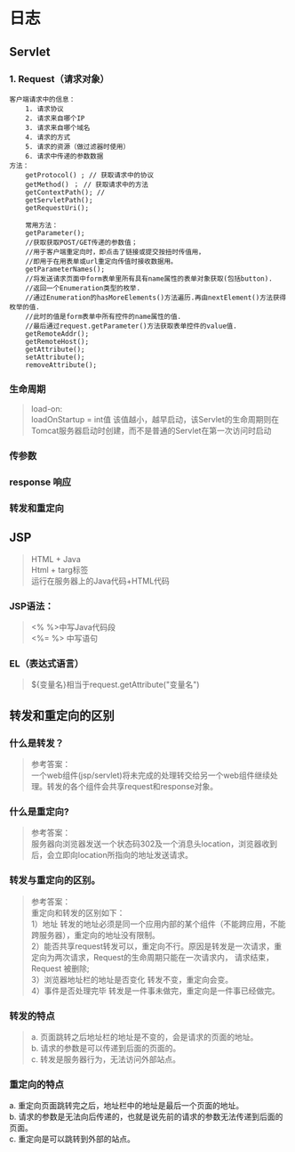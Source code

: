 # 日志
## Servlet
### 1. Request（请求对象）
    客户端请求中的信息：
        1. 请求协议
        2. 请求来自哪个IP
        3. 请求来自哪个域名
        4. 请求的方式
        5. 请求的资源（做过滤器时使用）
        6. 请求中传递的参数数据
    方法：
        getProtocol() ; // 获取请求中的协议
        getMethod() ； // 获取请求中的方法
        getContextPath(); // 
        getServletPath();
        getRequestUri();
        
        常用方法：
        getParameter();
        //获取获取POST/GET传递的参数值； 
        //用于客户端重定向时，即点击了链接或提交按扭时传值用，
        //即用于在用表单或url重定向传值时接收数据用。 
        getParameterNames();
        //将发送请求页面中form表单里所有具有name属性的表单对象获取(包括button).
        //返回一个Enumeration类型的枚举.
        //通过Enumeration的hasMoreElements()方法遍历.再由nextElement()方法获得枚举的值.
        //此时的值是form表单中所有控件的name属性的值.
        //最后通过request.getParameter()方法获取表单控件的value值.
        getRemoteAddr();
        getRemoteHost();
        getAttribute(); 
        setAttribute();
        removeAttribute();
### 生命周期 
> load-on:   
        loadOnStartup = int值
        该值越小，越早启动，该Servlet的生命周期则在Tomcat服务器启动时创建，而不是普通的Servlet在第一次访问时启动
### 传参数
### response 响应
### 转发和重定向
## JSP 
> HTML + Java   
Html + targ标签   
运行在服务器上的Java代码+HTML代码    
### JSP语法：
> <%   %>中写Java代码段    
<%=  %> 中写语句
### EL（表达式语言）
> ${变量名}相当于request.getAttribute("变量名")
## 转发和重定向的区别
### 什么是转发？  
> 参考答案：  
一个web组件(jsp/servlet)将未完成的处理转交给另一个web组件继续处理。转发的各个组件会共享request和response对象。   
### 什么是重定向?  
> 参考答案：  
服务器向浏览器发送一个状态码302及一个消息头location，浏览器收到后，会立即向location所指向的地址发送请求。  
### 转发与重定向的区别。  
> 参考答案：  
重定向和转发的区别如下：    
    1）地址  转发的地址必须是同一个应用内部的某个组件（不能跨应用，不能跨服务器），重定向的地址没有限制。  
    2）能否共享request转发可以，重定向不行。原因是转发是一次请求，重定向为两次请求，Request的生命周期只能在一次请求内， 请求结束，Request 被删除;  
    3）浏览器地址栏的地址是否变化 转发不变，重定向会变。    
    4）事件是否处理完毕  转发是一件事未做完，重定向是一件事已经做完。 
    
###  转发的特点
> a. 页面跳转之后地址栏的地址是不变的，会是请求的页面的地址。    
b. 请求的参数是可以传递到后面的页面的。    
c. 转发是服务器行为，无法访问外部站点。    
### 重定向的特点
 a. 重定向页面跳转完之后，地址栏中的地址是最后一个页面的地址。   
b. 请求的参数是无法向后传递的，也就是说先前的请求的参数无法传递到后面的页面。    
c. 重定向是可以跳转到外部的站点。   
